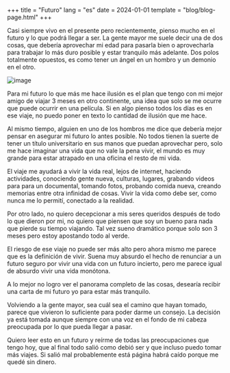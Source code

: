 +++
title = "Futuro"
lang = "es"
date = 2024-01-01
template = "blog/blog-page.html"
+++

Casi siempre vivo en el presente pero recientemente, pienso mucho en el futuro y lo que podrá llegar a ser. La gente mayor me suele decir una de dos cosas, que debería aprovechar mi edad para pasarla bien o aprovecharla para trabajar lo más duro posible y estar tranquilo más adelante. Dos polos totalmente opuestos, es como tener un ángel en un hombro y un demonio en el otro.

![image](/ad.jpg "title")

Para mi futuro lo que más me hace ilusión es el plan que tengo con mi mejor amigo de viajar 3 meses en otro continente, una idea que solo se me ocurre que puede ocurrir en una película. Si en algo pienso todos los días es en ese viaje, no puedo poner en texto lo cantidad de ilusión que me hace.

Al mismo tiempo, alguien en uno de los hombros me dice que debería mejor pensar en asegurar mi futuro lo antes posible. No todos tienen la suerte de tener un título universitario en sus manos que puedan aprovechar pero, solo me hace imaginar una vida que no vale la pena vivir, el mundo es muy grande para estar atrapado en una oficina el resto de mi vida.

El viaje me ayudará a vivir la vida real, lejos de internet, haciendo actividades, conociendo gente nueva, culturas, lugares, grabando videos para para un documental, tomando fotos, probando comida nueva, creando memorias entre otra infinidad de cosas. Vivir la vida como debe ser, como nunca me lo permití, conectado a la realidad.

Por otro lado, no quiero decepcionar a mis seres queridos después de todo lo que dieron por mi, no quiero que piensen que soy un bueno para nada que pierde su tiempo viajando. Tal vez sueno dramático porque solo son 3 meses pero estoy apostando todo al verde. 

El riesgo de ese viaje no puede ser más alto pero ahora mismo me parece que es la definición de vivir. Suena muy absurdo el hecho de renunciar a un futuro seguro por vivir una vida con un futuro incierto, pero me parece igual de absurdo vivir una vida monótona.

A lo mejor no logro ver el panorama completo de las cosas, desearía recibir una carta de mi futuro yo para estar más tranquilo.


Volviendo a la gente mayor, sea cuál sea el camino que hayan tomado, parece que vivieron lo suficiente para poder darme un consejo. La decisión ya está tomada aunque siempre con una voz en el fondo de mi cabeza preocupada por lo que pueda llegar a pasar.

Quiero leer esto en un futuro y reírme de todas las preocupaciones que tengo hoy, que al final todo salió como debió ser y que incluso puedo tomar más viajes. Si salió mal probablemente está página habrá caído porque me quedé sin dinero.